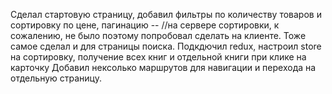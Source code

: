 Сделал стартовую страницу, добавил фильтры по количеству товаров и сортировку по цене, пагинацию -- //на сервере сортировки, к сожалению, не было поэтому попробовал сделать на клиенте.
Тоже самое сделал и для страницы поиска.
Подкдючил redux, настроил store на сортировку, получение всех книг и отдельной книги при клике на карточку
Добавил нексолько маршрутов для навигации и перехода на отдельную страницу.

